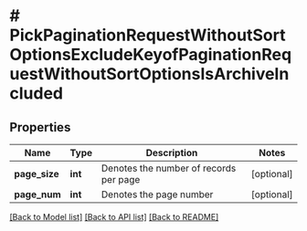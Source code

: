 # # PickPaginationRequestWithoutSortOptionsExcludeKeyofPaginationRequestWithoutSortOptionsIsArchiveIncluded

## Properties

Name | Type | Description | Notes
------------ | ------------- | ------------- | -------------
**page_size** | **int** | Denotes the number of records per page | [optional]
**page_num** | **int** | Denotes the page number | [optional]

[[Back to Model list]](../../README.md#models) [[Back to API list]](../../README.md#endpoints) [[Back to README]](../../README.md)
